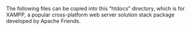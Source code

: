 The following files can be copied into this <q>htdocs</q> directory, which is for XAMPP, a popular cross-platform web server solution stack package developed by Apache Friends.
